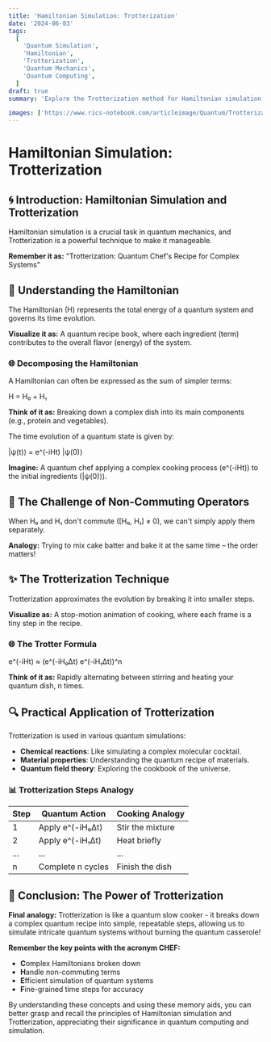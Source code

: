 ```yaml
---
title: 'Hamiltonian Simulation: Trotterization'
date: '2024-06-03'
tags:
  [
    'Quantum Simulation',
    'Hamiltonian',
    'Trotterization',
    'Quantum Mechanics',
    'Quantum Computing',
  ]
draft: true
summary: 'Explore the Trotterization method for Hamiltonian simulation in quantum computing. Learn how this technique breaks down complex quantum operations into simpler steps, enabling efficient quantum simulations.'

images: ['https://www.rics-notebook.com/articleimage/Quantum/Trotterization.webp']
---
```



# Hamiltonian Simulation: Trotterization

## 🌀 Introduction: Hamiltonian Simulation and Trotterization

Hamiltonian simulation is a crucial task in quantum mechanics, and Trotterization is a powerful technique to make it manageable. 

**Remember it as:** "Trotterization: Quantum Chef's Recipe for Complex Systems"

## 🔬 Understanding the Hamiltonian

The Hamiltonian (H) represents the total energy of a quantum system and governs its time evolution.

**Visualize it as:** A quantum recipe book, where each ingredient (term) contributes to the overall flavor (energy) of the system.

### 🌐 Decomposing the Hamiltonian

A Hamiltonian can often be expressed as the sum of simpler terms:

H = H₀ + H₁

**Think of it as:** Breaking down a complex dish into its main components (e.g., protein and vegetables).

The time evolution of a quantum state is given by:

|ψ(t)⟩ = e^(-iHt) |ψ(0)⟩

**Imagine:** A quantum chef applying a complex cooking process (e^(-iHt)) to the initial ingredients (|ψ(0)⟩).

## 🔄 The Challenge of Non-Commuting Operators

When H₀ and H₁ don't commute ([H₀, H₁] ≠ 0), we can't simply apply them separately.

**Analogy:** Trying to mix cake batter and bake it at the same time – the order matters!

## ✨ The Trotterization Technique

Trotterization approximates the evolution by breaking it into smaller steps.

**Visualize as:** A stop-motion animation of cooking, where each frame is a tiny step in the recipe.

### 🌐 The Trotter Formula

e^(-iHt) ≈ (e^(-iH₀Δt) e^(-iH₁Δt))^n

**Think of it as:** Rapidly alternating between stirring and heating your quantum dish, n times.

## 🔍 Practical Application of Trotterization

Trotterization is used in various quantum simulations:

- **Chemical reactions**: Like simulating a complex molecular cocktail.
- **Material properties**: Understanding the quantum recipe of materials.
- **Quantum field theory**: Exploring the cookbook of the universe.

### 📊 Trotterization Steps Analogy

| Step | Quantum Action | Cooking Analogy |
|------|----------------|-----------------|
| 1    | Apply e^(-iH₀Δt) | Stir the mixture |
| 2    | Apply e^(-iH₁Δt) | Heat briefly |
| ...  | ... | ... |
| n    | Complete n cycles | Finish the dish |

## 🌈 Conclusion: The Power of Trotterization

**Final analogy:** Trotterization is like a quantum slow cooker - it breaks down a complex quantum recipe into simple, repeatable steps, allowing us to simulate intricate quantum systems without burning the quantum casserole!

**Remember the key points with the acronym CHEF:**
- **C**omplex Hamiltonians broken down
- **H**andle non-commuting terms
- **E**fficient simulation of quantum systems
- **F**ine-grained time steps for accuracy

By understanding these concepts and using these memory aids, you can better grasp and recall the principles of Hamiltonian simulation and Trotterization, appreciating their significance in quantum computing and simulation.